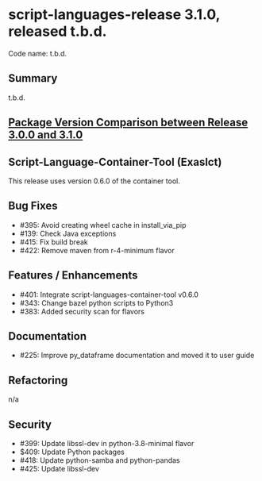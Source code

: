 # script-languages-release 3.1.0, released t.b.d.

Code name: t.b.d.

## Summary

t.b.d.

## [Package Version Comparison between Release 3.0.0 and 3.1.0](package_diffs/3.1.0/README.md)
  
## Script-Language-Container-Tool (Exaslct)

This release uses version 0.6.0 of the container tool.

## Bug Fixes

 - #395: Avoid creating wheel cache in install_via_pip
 - #139: Check Java exceptions
 - #415: Fix build break
 - #422: Remove maven from r-4-minimum flavor

## Features / Enhancements

 - #401: Integrate script-languages-container-tool v0.6.0
 - #343: Change bazel python scripts to Python3
 - #383: Added security scan for flavors 

## Documentation

 - #225: Improve py_dataframe documentation and moved it to user guide

## Refactoring

 n/a

## Security

 - #399: Update libssl-dev in python-3.8-minimal flavor
 - $409: Update Python packages
 - #418: Update python-samba and python-pandas
 - #425: Update libssl-dev 
